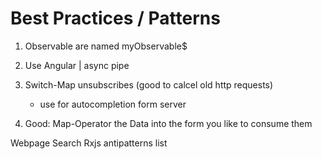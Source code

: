 Best Practices / Patterns
=========================

1. Observable are named myObservable$



2. Use Angular | async pipe

3. Switch-Map unsubscribes (good to calcel old http requests)
	- use for autocompletion form server


4. Good: Map-Operator the Data into the form you like to consume them





Webpage Search Rxjs antipatterns list
